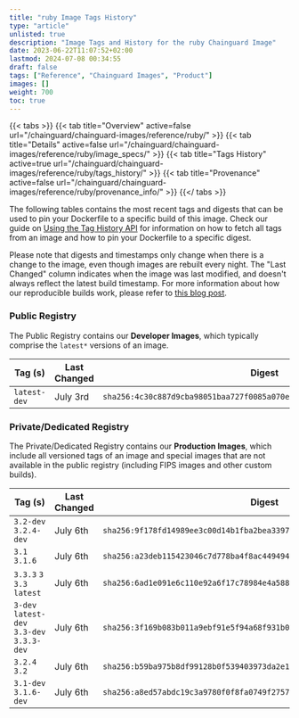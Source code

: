 ```yaml
---
title: "ruby Image Tags History"
type: "article"
unlisted: true
description: "Image Tags and History for the ruby Chainguard Image"
date: 2023-06-22T11:07:52+02:00
lastmod: 2024-07-08 00:34:55
draft: false
tags: ["Reference", "Chainguard Images", "Product"]
images: []
weight: 700
toc: true
---
```


{{< tabs >}}
{{< tab title="Overview" active=false url="/chainguard/chainguard-images/reference/ruby/" >}}
{{< tab title="Details" active=false url="/chainguard/chainguard-images/reference/ruby/image_specs/" >}}
{{< tab title="Tags History" active=true url="/chainguard/chainguard-images/reference/ruby/tags_history/" >}}
{{< tab title="Provenance" active=false url="/chainguard/chainguard-images/reference/ruby/provenance_info/" >}}
{{</ tabs >}}

The following tables contains the most recent tags and digests that can be used to pin your Dockerfile to a specific build of this image. Check our guide on [Using the Tag History API](/chainguard/chainguard-images/using-the-tag-history-api/) for information on how to fetch all tags from an image and how to pin your Dockerfile to a specific digest.

Please note that digests and timestamps only change when there is a change to the image, even though images are rebuilt every night. The "Last Changed" column indicates when the image was last modified, and doesn't always reflect the latest build timestamp. For more information about how our reproducible builds work, please refer to [this blog post](https://www.chainguard.dev/unchained/reproducing-chainguards-reproducible-image-builds).

### Public Registry
The Public Registry contains our **Developer Images**, which typically comprise the `latest*` versions of an image.

| Tag (s)       | Last Changed | Digest                                                                    |
|---------------|--------------|---------------------------------------------------------------------------|
|  `latest-dev` | July 3rd     | `sha256:4c30c887d9cba98051baa727f0085a070efed14ff0cf0f463b40fa2dca948bd0` |


### Private/Dedicated Registry
The Private/Dedicated Registry contains our **Production Images**, which include all versioned tags of an image and special images that are not available in the public registry (including FIPS images and other custom builds).

| Tag (s)                                     | Last Changed | Digest                                                                    |
|---------------------------------------------|--------------|---------------------------------------------------------------------------|
|  `3.2-dev` `3.2.4-dev`                      | July 6th     | `sha256:9f178fd14989ee3c00d14b1fba2bea3397b6ba59c54b070be6646b2f2c4f34c4` |
|  `3.1` `3.1.6`                              | July 6th     | `sha256:a23deb115423046c7d778ba4f8ac4494944a14967e278f8c9411c7e108c56b3b` |
|  `3.3.3` `3` `3.3` `latest`                 | July 6th     | `sha256:6ad1e091e6c110e92a6f17c78984e4a588c9fb08fed053fd3391be2d021893df` |
|  `3-dev` `latest-dev` `3.3-dev` `3.3.3-dev` | July 6th     | `sha256:3f169b083b011a9ebf91e5f94a68f931b0cc6ed81d8746f2163eaab51a5e8300` |
|  `3.2.4` `3.2`                              | July 6th     | `sha256:b59ba975b8df99128b0f539403973da2e102cd5efc5b2fed4b8094505fe52da0` |
|  `3.1-dev` `3.1.6-dev`                      | July 6th     | `sha256:a8ed57abdc19c3a9780f0f8fa0749f27574a1f0b723f6832ddb0bfb264c85e42` |

